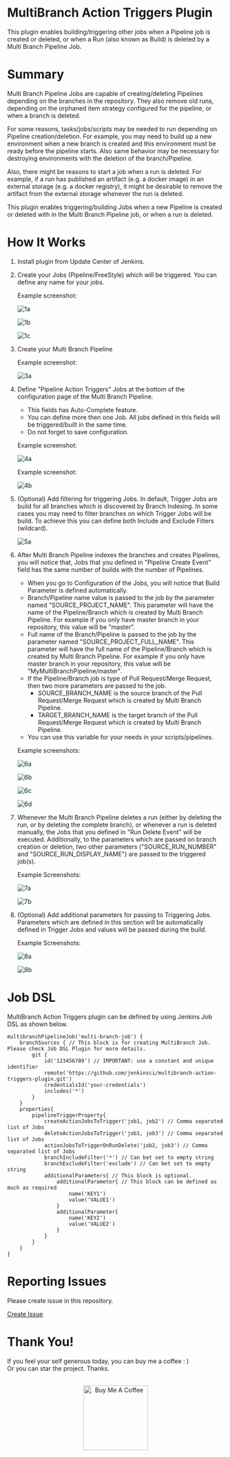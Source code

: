 MultiBranch Action Triggers Plugin
==================================

This plugin enables building/triggering other jobs when a Pipeline job is created or deleted,
or when a Run (also known as Build) is deleted by a Multi Branch Pipeline Job.

# Summary
Multi Branch Pipeline Jobs are capable of creating/deleting Pipelines depending on the branches in the repository.
They also remove old runs, depending on the orphaned item strategy configured for the pipeline,
or when a branch is deleted.

For some reasons, tasks/jobs/scripts may be needed to run depending on Pipeline creation/deletion. For example,
you may need to build up a new environment when a new branch is created and this environment must be ready before
the pipeline starts. Also same behavior may be necessary for destroying environments with the deletion of the branch/Pipeline.

Also, there might be reasons to start a job when a run is deleted. For example, if a run
has published an artifact (e.g. a docker image) in an external storage (e.g. a docker registry),
it might be desirable to remove the artifact from the external storage whenever the run is deleted.

This plugin enables triggering/building Jobs when a new Pipeline is created or deleted with in the Multi Branch Pipeline job,
or when a run is deleted.


# How It Works
1.  Install plugin from Update Center of Jenkins.

2.  Create your Jobs (Pipeline/FreeStyle) which will be triggered. You can define any name for your jobs.

    Example screenshot:
   
    ![1a](images/matp1a.png)
   
    ![1b](images/matp1b.png)
   
    ![1c](images/matp1c.png)

3.  Create your Multi Branch Pipeline 

    Example screenshot:
    
    ![3a](images/matp3a.png)

4.  Define "Pipeline Action Triggers" Jobs at the bottom of the configuration page of the Multi Branch Pipeline.
    - This fields has Auto-Complete feature.
    - You can define more then one Job. All jobs defined in this fields will be triggered/built in the same time.
    - Do not forget to save configuration.
    
    Example screenshot:
    
    ![4a](images/matp4a.png)
    
    Example screenshot:
    
    ![4b](images/matp4b.png)
    
5.  (Optional) Add filtering for triggering Jobs. In default, Trigger Jobs are build for all branches which is
    discovered by Branch Indexing. In some cases you may need to filter branches on which Trigger Jobs will be build.
    To achieve this you can define both Include and Exclude Filters (wildcard).
    
    ![5a](images/matp5a.png)

6.  After Multi Branch Pipeline indexes the branches and creates Pipelines, you will notice that, Jobs that you defined
    in "Pipeline Create Event" field has the same number of builds with the number of Pipelines. 
    - When you go to Configuration of the Jobs, you will notice that Build Parameter is defined automatically. 
    - Branch/Pipeline name value is passed to the job by the parameter named "SOURCE_PROJECT_NAME". This parameter will have the
    name of the Pipeline/Branch which is created by Multi Branch Pipeline. For example if you only have master branch
    in your repository, this value will be "master".
    - Full name of the Branch/Pipeline is passed to the job by the parameter named "SOURCE_PROJECT_FULL_NAME". This parameter will have the
     full name of the Pipeline/Branch which is created by Multi Branch Pipeline. For example if you only have master branch
    in your repository, this value will be "MyMultiBranchPipeline/master".
    - If the Pipeline/Branch job is type of Pull Request/Merge Request, then two more parameters are passed to the job.
        - SOURCE_BRANCH_NAME is the source branch of the Pull Request/Merge Request which is created by Multi Branch Pipeline.
        - TARGET_BRANCH_NAME is the target branch of the Pull Request/Merge Request which is created by Multi Branch Pipeline.
    - You can use this variable for your needs in your scripts/pipelines.
    
    Example screenshots:
    
    ![6a](images/matp6a.png)
    
    ![6b](images/matp6b.png)
    
    ![6c](images/matp6c.png)
    
    ![6d](images/matp6d.png)
    
7.  Whenever the Multi Branch Pipeline deletes a run (either by deleting the run, 
    or by deleting the complete branch), or whenever a run is deleted manually, 
    the Jobs that you defined in "Run Delete Event" will be executed. 
    Additionally, to the parameters which are passed on branch creation or deletion,
    two other parameters ("SOURCE_RUN_NUMBER" and "SOURCE_RUN_DISPLAY_NAME") are passed 
    to the triggered job(s).
   
    Example Screenshots:
   
    ![7a](images/matp7a.png)
    
    ![7b](images/matp7b.png)
    
8.  (Optional) Add additional parameters for passing to Triggering Jobs. Parameters which are defined in this section
    will be automatically defined in Trigger Jobs and values will be passed during the build.
   
    Example Screenshots:
   
    ![8a](images/matp8a.png)
   
    ![8b](images/matp8b.png)
   
# Job DSL
MultiBranch Action Triggers plugin can be defined by using Jenkins Job DSL as shown below.
```shell script
multibranchPipelineJob('multi-branch-job') {
    branchSources { // This block is for creating MultiBranch Job. Please check Job DSL Plugin for more details.
        git {
            id('123456789') // IMPORTANT: use a constant and unique identifier
            remote('https://github.com/jenkinsci/multibranch-action-triggers-plugin.git')
            credentialsId('your-credentials') 
            includes('*')
        }
    }
    properties{
        pipelineTriggerProperty{
            createActionJobsToTrigger('job1, job2') // Comma separated list of Jobs
            deleteActionJobsToTrigger('job1, job3') // Comma separated list of Jobs
            actionJobsToTriggerOnRunDelete('job2, job3') // Comma separated list of Jobs
            branchIncludeFilter('*') // Can bet set to empty string
            branchExcludeFilter('exclude') // Can bet set to empty string
            additionalParameters{ // This block is optional.
                additionalParameter{ // This block can be defined as much as required
                    name('KEY1')
                    value('VALUE1')
                }
                additionalParameter{
                    name('KEY2')
                    value('VALUE2')
                }
            }
        }
    }
}
```
 
    
Reporting Issues
================
Please create issue in this repository.

[Create Issue](https://github.com/jenkinsci/multibranch-action-triggers-plugin/issues/new/choose)


Thank You!
==========
If you feel your self generous today, you can buy me a coffee : )
<br>
Or you can star the project.
Thanks.
<br>
<br>
<div align="center">
    <a href="https://www.buymeacoffee.com/STiAsoy" target="_blank">
        <img src="https://cdn.buymeacoffee.com/buttons/default-black.png" width="150px" alt="Buy Me A Coffee" style="width: 150px !important">
    </a>
</div>